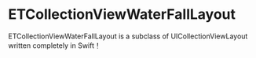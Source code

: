 # ETCollectionViewWaterFallLayout
ETCollectionViewWaterFallLayout is a subclass of UICollectionViewLayout written completely in Swift！
